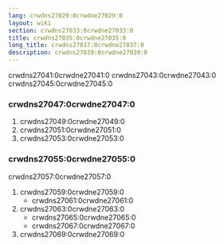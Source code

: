 ```yaml
---
lang: crwdns27029:0crwdne27029:0
layout: wiki
section: crwdns27033:0crwdne27033:0
title: crwdns27035:0crwdne27035:0
long_title: crwdns27037:0crwdne27037:0
description: crwdns27039:0crwdne27039:0
---
```


crwdns27041:0crwdne27041:0 crwdns27043:0crwdne27043:0 crwdns27045:0crwdne27045:0

### crwdns27047:0crwdne27047:0
1. crwdns27049:0crwdne27049:0
1. crwdns27051:0crwdne27051:0
1. crwdns27053:0crwdne27053:0

### crwdns27055:0crwdne27055:0

crwdns27057:0crwdne27057:0

1. crwdns27059:0crwdne27059:0
   - crwdns27061:0crwdne27061:0
1. crwdns27063:0crwdne27063:0
   - crwdns27065:0crwdne27065:0
   - crwdns27067:0crwdne27067:0
1. crwdns27069:0crwdne27069:0
